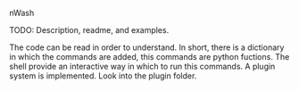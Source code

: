 nWash

TODO: Description, readme, and examples.

The code can be read in order to understand.
In short, there is a dictionary in which the commands are added, this commands are python fuctions.
The shell provide an interactive way in which to run this commands.
A plugin system is implemented. Look into the plugin folder.
